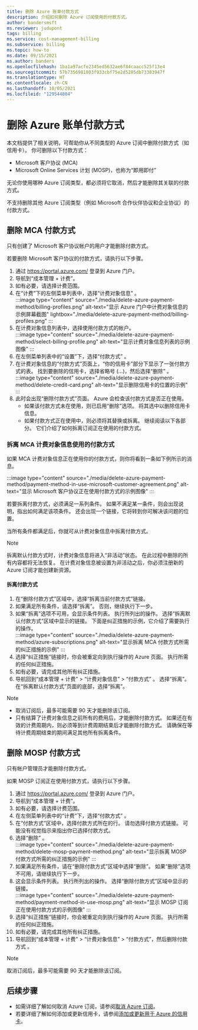 ```yaml
---
title: 删除 Azure 账单付款方式
description: 介绍如何删除 Azure 订阅使用的付款方式。
author: bandersmsft
ms.reviewer: judupont
tags: billing
ms.service: cost-management-billing
ms.subservice: billing
ms.topic: how-to
ms.date: 09/15/2021
ms.author: banders
ms.openlocfilehash: 1ba1a97acfe2345ed5632ae6f84caacc525f13e4
ms.sourcegitcommit: 57b7356981803f933cbf75e2d5285db73383947f
ms.translationtype: HT
ms.contentlocale: zh-CN
ms.lasthandoff: 10/05/2021
ms.locfileid: "129544804"
---
```

# <a name="delete-an-azure-billing-payment-method"></a>删除 Azure 账单付款方式

本文档提供了相关说明，可帮助你从不同类型的 Azure 订阅中删除付款方式（如信用卡）。 你可删除以下付款方式：

- Microsoft 客户协议 (MCA)
- Microsoft Online Services 计划 (MOSP)，也称为“即用即付”

无论你使用哪种 Azure 订阅类型，都必须将它取消，然后才能删除其关联的付款方式。

不支持删除其他 Azure 订阅类型（例如 Microsoft 合作伙伴协议和企业协议）的付款方式。

## <a name="delete-an-mca-payment-method"></a>删除 MCA 付款方式

只有创建了 Microsoft 客户协议帐户的用户才能删除付款方式。

若要删除 Microsoft 客户协议的付款方式，请执行以下步骤。

1. 通过 https://portal.azure.com/ 登录到 Azure 门户。
1. 导航到“成本管理 + 计费”。
1. 如有必要，请选择计费范围。
1. 在“计费”下的左侧菜单列表中，选择“计费对象信息” 。  
    :::image type="content" source="./media/delete-azure-payment-method/billing-profiles.png" alt-text="显示 Azure 门户中计费对象信息的示例屏幕截图" lightbox="./media/delete-azure-payment-method/billing-profiles.png" :::
1. 在计费对象信息列表中，选择使用付款方式的帐户。  
    :::image type="content" source="./media/delete-azure-payment-method/select-billing-profile.png" alt-text="显示计费对象信息列表的示例图像" :::
1. 在左侧菜单列表中的“设置”下，选择“付款方式” 。
1. 在计费对象信息的“付款方式”页面上，“你的信用卡”部分下显示了一张付款方式的表。 找到要删除的信用卡，选择省略号 (…)，然后选择“删除” 。  
    :::image type="content" source="./media/delete-azure-payment-method/delete-credit-card.png" alt-text="显示删除信用卡的位置的示例" :::
1. 此时会出现“删除付款方式”页面。 Azure 会检查该付款方式是否正在使用。
    - 如果该付款方式未在使用，则已启用“删除”选项。 将其选中以删除信用卡信息。
    - 如果付款方式正在使用中，则必须将其替换或拆离。 继续阅读以下各部分。 它们介绍了如何拆离订阅正在使用的付款方式。

### <a name="detach-payment-method-used-by-an-mca-billing-profile"></a>拆离 MCA 计费对象信息使用的付款方式

如果 MCA 计费对象信息正在使用你的付款方式，则你将看到一条如下例所示的消息。

:::image type="content" source="./media/delete-azure-payment-method/payment-method-in-use-microsoft-customer-agreement.png" alt-text="显示 Microsoft 客户协议正在使用付款方式的示例图像" :::

若要拆离付款方式，必须满足一系列条件。 如果不满足某一条件，则会出现说明，指出如何满足该项条件。 还会出现一个链接，它将转到你可解决该问题的位置。

当所有条件都满足后，你就可从计费对象信息中拆离付款方式。

> [!NOTE]
> 拆离默认付款方式时，计费对象信息将进入“非活动”状态。 在此过程中删除的所有内容都将无法恢复。 在计费对象信息被设置为非活动之后，你必须注册新的 Azure 订阅才能创建新资源。

#### <a name="to-detach-a-payment-method"></a>拆离付款方式

1. 在“删除付款方式”区域中，选择“拆离当前付款方式”链接。
1. 如果满足所有条件，请选择“拆离”。 否则，继续执行下一步。
1. 如果“拆离”选项不可用，会显示条件列表。 执行所列出的操作。 选择“拆离默认付款方式”区域中显示的链接。 下面是纠正措施的示例，它介绍了需要执行的操作。  
    :::image type="content" source="./media/delete-azure-payment-method/azure-subscriptions.png" alt-text="显示拆离 MCA 付款方式所需的纠正措施的示例" :::
1. 选择“纠正措施”链接时，你会被重定向到执行操作的 Azure 页面。 执行所需的任何纠正措施。
1. 如有必要，请完成其他所有纠正措施。
1. 导航回到“成本管理 + 计费” > “计费对象信息” > “付款方式”  。 选择“拆离”。 在“拆离默认付款方式”页面的底部，选择“拆离”。

> [!NOTE]
> - 取消订阅后，最多可能需要 90 天才能删除该订阅。
> - 只有结算了计费对象信息之前所有的费用后，才能删除付款方式。 如果还在有效的计费周期内，则必须等到计费周期结束后才能删除付款方式。 请确保在等待计费周期结束的期间满足其他所有拆离条件。

## <a name="delete-a-mosp-payment-method"></a>删除 MOSP 付款方式

只有帐户管理员才能删除付款方式。

如果 MOSP 订阅正在使用付款方式，请执行以下步骤。

1. 通过 https://portal.azure.com/ 登录到 Azure 门户。
1. 导航到“成本管理 + 计费”。
1. 如有必要，请选择计费范围。
1. 在左侧菜单列表中的“计费”下，选择“付款方式” 。
1. 在“付款方式”区域中，选择付款方式所在的行。 请勿选择付款方式链接。 可能没有视觉指示来指出你已选择付款方式。
1. 选择“删除” 。  
    :::image type="content" source="./media/delete-azure-payment-method/delete-mosp-payment-method.png" alt-text="显示拆离 MOSP 付款方式所需的纠正措施的示例" :::
1. 如果满足所有条件，请在“删除付款方式”区域中选择“删除”。 如果“删除”选项不可用，请继续执行下一步。
1. 这会显示条件列表。 执行所列出的操作。 选择“删除付款方式”区域中显示的链接。  
    :::image type="content" source="./media/delete-azure-payment-method/payment-method-in-use-mosp.png" alt-text="显示 MOSP 订阅正在使用付款方式的示例图像" :::
1. 选择“纠正措施”链接时，你会被重定向到执行操作的 Azure 页面。 执行所需的任何纠正措施。
1. 如有必要，请完成其他所有纠正措施。
1. 导航回到“成本管理 + 计费” > “计费对象信息” > “付款方式”，然后删除付款方式  。

> [!NOTE]
> 取消订阅后，最多可能需要 90 天才能删除该订阅。

## <a name="next-steps"></a>后续步骤

- 如需详细了解如何取消 Azure 订阅，请参阅[取消 Azure 订阅](cancel-azure-subscription.md)。
- 若要详细了解如何添加或更新信用卡，请参阅[添加或更新用于 Azure 的信用卡](change-credit-card.md)。
